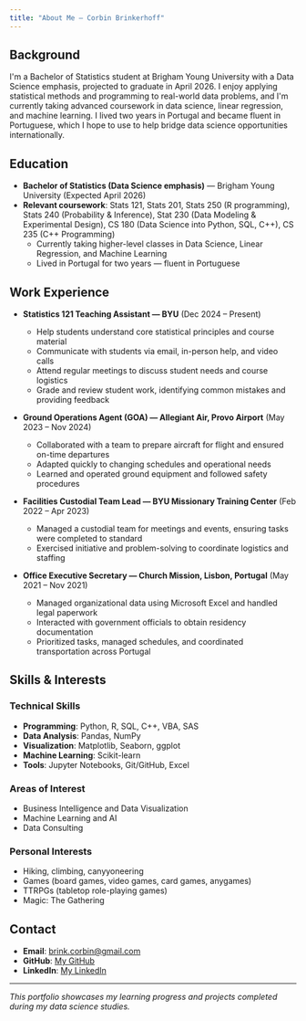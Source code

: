 ```yaml
---
title: "About Me – Corbin Brinkerhoff"
---
```


## Background

I'm a Bachelor of Statistics student at Brigham Young University with a Data Science emphasis, projected to graduate in April 2026. I enjoy applying statistical methods and programming to real-world data problems, and I'm currently taking advanced coursework in data science, linear regression, and machine learning. I lived two years in Portugal and became fluent in Portuguese, which I hope to use to help bridge data science opportunities internationally.

## Education

- **Bachelor of Statistics (Data Science emphasis)** — Brigham Young University (Expected April 2026)
- **Relevant coursework**: 
    Stats 121, Stats 201, Stats 250 (R programming), Stats 240 (Probability &    Inference), Stat 230 (Data Modeling & Experimental Design), CS 180 (Data Science into Python, SQL, C++), CS 235 (C++ Programming)
	- Currently taking higher-level classes in Data Science, Linear Regression, and Machine Learning
	- Lived in Portugal for two years — fluent in Portuguese


## Work Experience

- **Statistics 121 Teaching Assistant — BYU** (Dec 2024 – Present)
	- Help students understand core statistical principles and course material
	- Communicate with students via email, in-person help, and video calls
	- Attend regular meetings to discuss student needs and course logistics
	- Grade and review student work, identifying common mistakes and providing feedback

- **Ground Operations Agent (GOA) — Allegiant Air, Provo Airport** (May 2023 – Nov 2024)
	- Collaborated with a team to prepare aircraft for flight and ensured on-time departures
	- Adapted quickly to changing schedules and operational needs
	- Learned and operated ground equipment and followed safety procedures

- **Facilities Custodial Team Lead — BYU Missionary Training Center** (Feb 2022 – Apr 2023)
	- Managed a custodial team for meetings and events, ensuring tasks were completed to standard
	- Exercised initiative and problem-solving to coordinate logistics and staffing

- **Office Executive Secretary — Church Mission, Lisbon, Portugal** (May 2021 – Nov 2021)
	- Managed organizational data using Microsoft Excel and handled legal paperwork
	- Interacted with government officials to obtain residency documentation
	- Prioritized tasks, managed schedules, and coordinated transportation across Portugal

## Skills & Interests

### Technical Skills
- **Programming**: Python, R, SQL, C++, VBA, SAS
- **Data Analysis**: Pandas, NumPy
- **Visualization**: Matplotlib, Seaborn, ggplot
- **Machine Learning**: Scikit-learn
- **Tools**: Jupyter Notebooks, Git/GitHub, Excel

### Areas of Interest
- Business Intelligence and Data Visualization
- Machine Learning and AI
- Data Consulting

### Personal Interests
- Hiking, climbing, canyyoneering
- Games (board games, video games, card games, anygames)
- TTRPGs (tabletop role-playing games)
- Magic: The Gathering

## Contact

- **Email**: brink.corbin@gmail.com
- **GitHub**: [My GitHub](https://github.com/your-cibrinkerhoff)
- **LinkedIn**: [My LinkedIn](www.linkedin.com/in/corbin-brinkerhoff-742088335)

---

*This portfolio showcases my learning progress and projects completed during my data science studies.*
